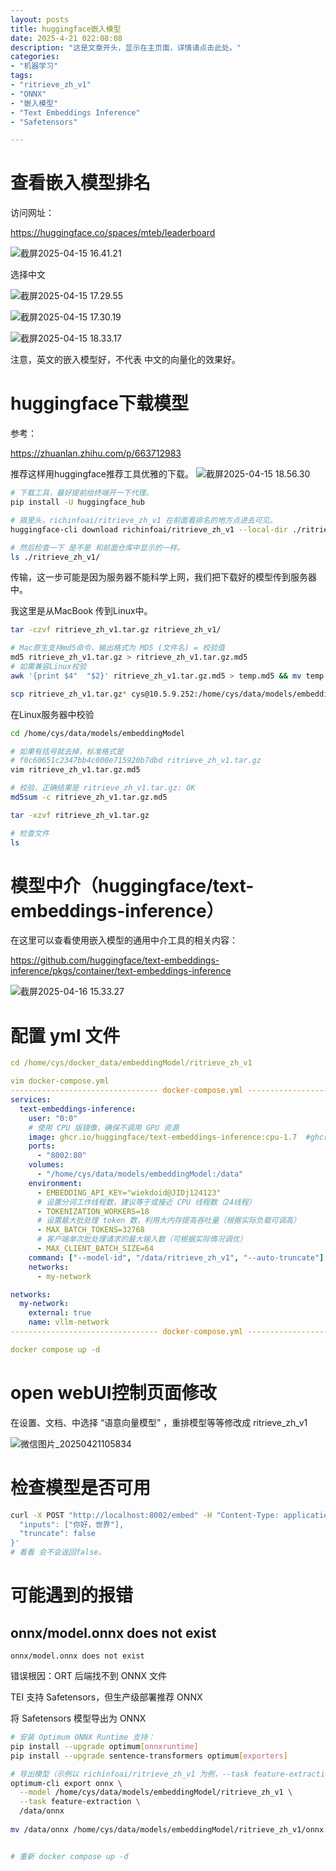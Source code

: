```yaml
---
layout: posts
title: huggingface嵌入模型
date: 2025-4-21 022:08:08
description: "这是文章开头，显示在主页面，详情请点击此处。"
categories: 
- "机器学习"
tags:
- "ritrieve_zh_v1"
- "ONNX"
- "嵌入模型"
- "Text Embeddings Inference"
- "Safetensors"

---
```






# 查看嵌入模型排名

访问网址：

 https://huggingface.co/spaces/mteb/leaderboard 

![截屏2025-04-15 16.41.21](huggingface%E5%B5%8C%E5%85%A5%E6%A8%A1%E5%9E%8B/%E6%88%AA%E5%B1%8F2025-04-15%2016.41.21.jpg)

选择中文

![截屏2025-04-15 17.29.55](huggingface%E5%B5%8C%E5%85%A5%E6%A8%A1%E5%9E%8B/%E6%88%AA%E5%B1%8F2025-04-15%2017.29.55.jpg)

![截屏2025-04-15 17.30.19](huggingface%E5%B5%8C%E5%85%A5%E6%A8%A1%E5%9E%8B/%E6%88%AA%E5%B1%8F2025-04-15%2017.30.19.jpg)

![截屏2025-04-15 18.33.17](huggingface%E5%B5%8C%E5%85%A5%E6%A8%A1%E5%9E%8B/%E6%88%AA%E5%B1%8F2025-04-15%2018.33.17.jpg)

注意，英文的嵌入模型好，不代表 中文的向量化的效果好。



# huggingface下载模型

参考：

https://zhuanlan.zhihu.com/p/663712983

推荐这样用huggingface推荐工具优雅的下载。
![截屏2025-04-15 18.56.30](huggingface%E5%B5%8C%E5%85%A5%E6%A8%A1%E5%9E%8B/%E6%88%AA%E5%B1%8F2025-04-15%2018.56.30.jpg)

```bash
# 下载工具，最好提前给终端开一下代理。
pip install -U huggingface_hub

# 搞里头，richinfoai/ritrieve_zh_v1 在前面看排名的地方点进去可见。
huggingface-cli download richinfoai/ritrieve_zh_v1 --local-dir ./ritrieve_zh_v1

# 然后检查一下 是不是 和前面仓库中显示的一样。
ls ./ritrieve_zh_v1/
```

传输，这一步可能是因为服务器不能科学上网，我们把下载好的模型传到服务器中。

我这里是从MacBook 传到Linux中。

```bash
tar -czvf ritrieve_zh_v1.tar.gz ritrieve_zh_v1/

# Mac原生支持md5命令，输出格式为 MD5 (文件名) = 校验值
md5 ritrieve_zh_v1.tar.gz > ritrieve_zh_v1.tar.gz.md5
# 如需兼容Linux校验
awk '{print $4"  "$2}' ritrieve_zh_v1.tar.gz.md5 > temp.md5 && mv temp.md5 ritrieve_zh_v1.tar.gz.md5

scp ritrieve_zh_v1.tar.gz* cys@10.5.9.252:/home/cys/data/models/embeddingModel/.
```

在Linux服务器中校验

```bash 
cd /home/cys/data/models/embeddingModel

# 如果有括号就去掉，标准格式是 
# f0c60651c2347bb4c000e715920b7dbd ritrieve_zh_v1.tar.gz
vim ritrieve_zh_v1.tar.gz.md5 

# 校验，正确结果是 ritrieve_zh_v1.tar.gz: OK
md5sum -c ritrieve_zh_v1.tar.gz.md5

tar -xzvf ritrieve_zh_v1.tar.gz

# 检查文件
ls
```



# 模型中介（huggingface/text-embeddings-inference）

在这里可以查看使用嵌入模型的通用中介工具的相关内容：

https://github.com/huggingface/text-embeddings-inference/pkgs/container/text-embeddings-inference

![截屏2025-04-16 15.33.27](huggingface%E5%B5%8C%E5%85%A5%E6%A8%A1%E5%9E%8B/%E6%88%AA%E5%B1%8F2025-04-16%2015.33.27.jpg)



# 配置 yml 文件

```yaml
cd /home/cys/docker_data/embeddingModel/ritrieve_zh_v1

vim docker-compose.yml 
--------------------------------- docker-compose.yml ------------------------------------
services:
  text-embeddings-inference:
    user: "0:0"
    # 使用 CPU 版镜像，确保不调用 GPU 资源
    image: ghcr.io/huggingface/text-embeddings-inference:cpu-1.7  #ghcr.io/huggingface/text-embeddings-inference:cpu-1.6
    ports:
      - "8002:80"
    volumes:
      - "/home/cys/data/models/embeddingModel:/data"
    environment:
      - EMBEDDING_API_KEY="wiekdoid@JIDj124123"
      # 设置分词工作线程数，建议等于或接近 CPU 线程数（24线程）
      - TOKENIZATION_WORKERS=18
      # 设置最大批处理 token 数，利用大内存提高吞吐量（根据实际负载可调高）
      - MAX_BATCH_TOKENS=32768
      # 客户端单次批处理请求的最大输入数（可根据实际情况调优）
      - MAX_CLIENT_BATCH_SIZE=64
    command: ["--model-id", "/data/ritrieve_zh_v1", "--auto-truncate"]
    networks:
      - my-network

networks:
  my-network:
    external: true
    name: vllm-network
--------------------------------- docker-compose.yml -----------------------------------

docker compose up -d
```



# open webUI控制页面修改

在设置、文档、中选择 “语意向量模型” ，重排模型等等修改成 ritrieve_zh_v1

![微信图片_20250421105834](huggingface%E5%B5%8C%E5%85%A5%E6%A8%A1%E5%9E%8B/%E5%BE%AE%E4%BF%A1%E5%9B%BE%E7%89%87_20250421105834.png)



# 检查模型是否可用

```sh
curl -X POST "http://localhost:8002/embed" -H "Content-Type: application/json" -d '{
  "inputs": ["你好，世界"],
  "truncate": false
}'
# 看看 会不会返回false。
```



# 可能遇到的报错 

## onnx/model.onnx does not exist

`onnx/model.onnx does not exist`

错误根因：ORT 后端找不到 ONNX 文件

TEI 支持 Safetensors，但生产级部署推荐 ONNX

将 Safetensors 模型导出为 ONNX

```sh
# 安装 Optimum ONNX Runtime 支持：
pip install --upgrade optimum[onnxruntime]
pip install --upgrade sentence-transformers optimum[exporters]

# 导出模型（示例以 richinfoai/ritrieve_zh_v1 为例，--task feature-extraction 用于嵌入模型）：
optimum-cli export onnx \
  --model /home/cys/data/models/embeddingModel/ritrieve_zh_v1 \
  --task feature-extraction \
  /data/onnx
  
mv /data/onnx /home/cys/data/models/embeddingModel/ritrieve_zh_v1/onnx


# 重新 docker compose up -d
```

